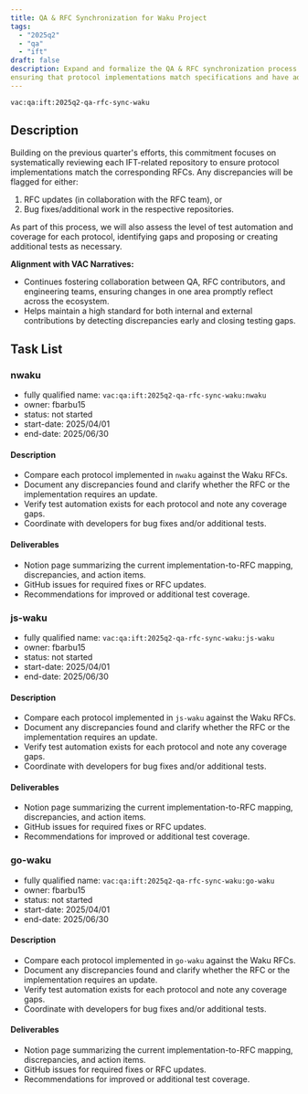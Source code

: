 ```yaml
---
title: QA & RFC Synchronization for Waku Project
tags:
  - "2025q2"
  - "qa"
  - "ift"
draft: false
description: Expand and formalize the QA & RFC synchronization process across all Waku Implemenatations, 
ensuring that protocol implementations match specifications and have adequate test coverage.
---
```


`vac:qa:ift:2025q2-qa-rfc-sync-waku`

## Description
Building on the previous quarter's efforts, 
this commitment focuses on systematically reviewing each IFT-related repository 
to ensure protocol implementations match the corresponding RFCs. 
Any discrepancies will be flagged for either:
1. RFC updates (in collaboration with the RFC team), or 
2. Bug fixes/additional work in the respective repositories.

As part of this process, we will also assess the level of test automation and coverage for each protocol, 
identifying gaps and proposing or creating additional tests as necessary.

**Alignment with VAC Narratives:**
* Continues fostering collaboration between QA, RFC contributors, and engineering teams, ensuring changes in one area promptly reflect across the ecosystem.
* Helps maintain a high standard for both internal and external contributions by detecting discrepancies early and closing testing gaps.

## Task List

### nwaku

* fully qualified name: `vac:qa:ift:2025q2-qa-rfc-sync-waku:nwaku`
* owner: fbarbu15
* status: not started
* start-date: 2025/04/01
* end-date: 2025/06/30

#### Description
- Compare each protocol implemented in `nwaku` against the Waku RFCs.
- Document any discrepancies found and clarify whether the RFC or the implementation requires an update.
- Verify test automation exists for each protocol and note any coverage gaps.
- Coordinate with developers for bug fixes and/or additional tests.

#### Deliverables
* Notion page summarizing the current implementation-to-RFC mapping, discrepancies, and action items.
* GitHub issues for required fixes or RFC updates.
* Recommendations for improved or additional test coverage.

### js-waku

* fully qualified name: `vac:qa:ift:2025q2-qa-rfc-sync-waku:js-waku`
* owner: fbarbu15
* status: not started
* start-date: 2025/04/01
* end-date: 2025/06/30

#### Description
- Compare each protocol implemented in `js-waku` against the Waku RFCs.
- Document any discrepancies found and clarify whether the RFC or the implementation requires an update.
- Verify test automation exists for each protocol and note any coverage gaps.
- Coordinate with developers for bug fixes and/or additional tests.

#### Deliverables
* Notion page summarizing the current implementation-to-RFC mapping, discrepancies, and action items.
* GitHub issues for required fixes or RFC updates.
* Recommendations for improved or additional test coverage.

### go-waku

* fully qualified name: `vac:qa:ift:2025q2-qa-rfc-sync-waku:go-waku`
* owner: fbarbu15
* status: not started
* start-date: 2025/04/01
* end-date: 2025/06/30

#### Description
- Compare each protocol implemented in `go-waku` against the Waku RFCs.
- Document any discrepancies found and clarify whether the RFC or the implementation requires an update.
- Verify test automation exists for each protocol and note any coverage gaps.
- Coordinate with developers for bug fixes and/or additional tests.

#### Deliverables
* Notion page summarizing the current implementation-to-RFC mapping, discrepancies, and action items.
* GitHub issues for required fixes or RFC updates.
* Recommendations for improved or additional test coverage.
